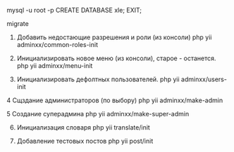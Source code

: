 mysql -u root -p
CREATE DATABASE xle;
EXIT;

migrate

1. Добавить недостающие разрешения и роли (из консоли)
   php yii adminxx/common-roles-init

2. Инициализировать новое меню (из консоли), старое - останется.
   php yii adminxx/menu-init
   
3. Инициализировать дефолтных пользователей.
   php yii adminxx/users-init

4 Сщздание администраторов (по выбору)
   php yii adminxx/make-admin

5 Создание суперадмина
   php yii adminxx/make-super-admin
   
6. Инициализация словаря
   php yii translate/init

7. Добавление тестовых постов
   php yii post/init
